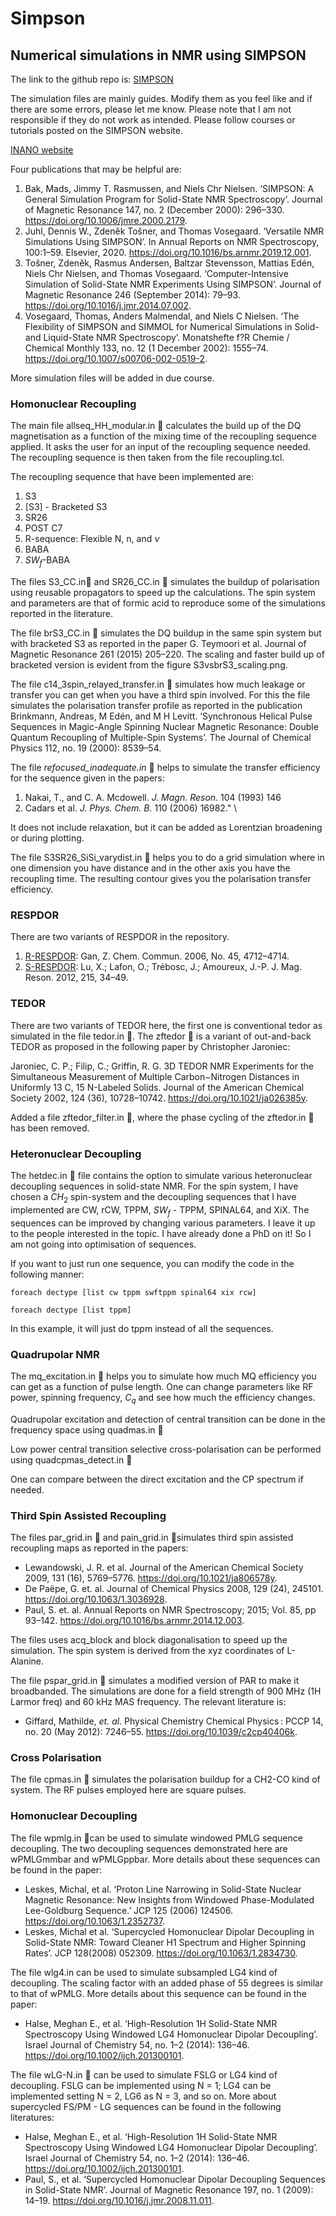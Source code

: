 # Simpson
## Numerical simulations in NMR using SIMPSON

The link to the github repo is:
[SIMPSON](https://github.com/dnp-grenoble/simpson)

The simulation files are mainly guides. Modify them as you feel like and if there are some errors, please let me know. Please note that I am not responsible if they do not work as intended. Please follow courses or tutorials posted on the SIMPSON website.


[INANO website](https://inano.au.dk/about/research-centers-and-projects/nmr/software/simpson)

Four publications that may be helpful are:
1. Bak, Mads, Jimmy T. Rasmussen, and Niels Chr Nielsen. ‘SIMPSON: A General Simulation Program for Solid-State NMR Spectroscopy’. Journal of Magnetic Resonance 147, no. 2 (December 2000): 296–330. https://doi.org/10.1006/jmre.2000.2179.
2. Juhl, Dennis W., Zdeněk Tošner, and Thomas Vosegaard. ‘Versatile NMR Simulations Using SIMPSON’. In Annual Reports on NMR Spectroscopy, 100:1–59. Elsevier, 2020. https://doi.org/10.1016/bs.arnmr.2019.12.001.
3. Tošner, Zdeněk, Rasmus Andersen, Baltzar Stevensson, Mattias Edén, Niels Chr Nielsen, and Thomas Vosegaard. ‘Computer-Intensive Simulation of Solid-State NMR Experiments Using SIMPSON’. Journal of Magnetic Resonance 246 (September 2014): 79–93. https://doi.org/10.1016/j.jmr.2014.07.002.
4. Vosegaard, Thomas, Anders Malmendal, and Niels C Nielsen. ‘The Flexibility of SIMPSON and SIMMOL for Numerical Simulations in Solid-and Liquid-State NMR Spectroscopy’. Monatshefte f?R Chemie / Chemical Monthly 133, no. 12 (1 December 2002): 1555–74. https://doi.org/10.1007/s00706-002-0519-2.


More simulation files will be added in due course.

### Homonuclear Recoupling
The main file allseq_HH_modular.in :scroll: calculates the build up of the DQ magnetisation as a function of the mixing time of the recoupling sequence applied. It asks the user for an input of the recoupling sequence needed.
The recoupling sequence is then taken from the file recoupling.tcl.

The recoupling sequence that have been implemented are:
1. S3
2. [S3] - Bracketed S3
3. SR26
4. POST C7
5. R-sequence: Flexible N, n, and $\nu$
6. BABA
7. $SW_f$-BABA

The files S3_CC.in:scroll: and SR26_CC.in :scroll: simulates the buildup of polarisation using reusable propagators to speed up the calculations. The spin system and parameters are that of formic acid to reproduce some of the simulations reported in the literature.

The file brS3_CC.in :scroll: simulates the DQ buildup in the same spin system but with bracketed S3 as reported in the paper G. Teymoori et al. Journal of Magnetic Resonance 261 (2015) 205–220. The scaling and faster build up of bracketed version is evident from the figure S3vsbrS3_scaling.png.

The file c14_3spin_relayed_transfer.in :scroll: simulates how much leakage or transfer you can get when you have a third spin involved.
For this the file simulates the polarisation transfer profile as reported in the publication Brinkmann, Andreas, M Edén, and M H Levitt. ‘Synchronous Helical Pulse Sequences in Magic-Angle Spinning Nuclear Magnetic Resonance: Double Quantum Recoupling of Multiple-Spin Systems’. The Journal of Chemical Physics 112, no. 19 (2000): 8539–54. 

The file *refocused_inadequate.in* :scroll: helps to simulate the transfer efficiency for the sequence given in the papers:
1. Nakai, T., and C. A. Mcdowell. *J. Magn. Reson.* 104 (1993) 146
2. Cadars et al. *J. Phys. Chem. B.* 110 (2006) 16982." \

It does not include relaxation, but it can be added as Lorentzian broadening or during plotting.

The file S3SR26_SiSi_varydist.in :scroll: helps you to do a grid simulation where in one dimension you have distance and in the other axis you have the recoupling time. The resulting contour gives you the polarisation transfer efficiency.

### RESPDOR

There are two variants of RESPDOR in the repository.
1. [R-RESPDOR](https://doi.org/10.1039/B611447D.
): Gan, Z.  Chem. Commun. 2006, No. 45, 4712–4714. 
2. [S-RESPDOR](https://doi.org/10.1016/j.jmr.2011.12.009.): Lu, X.; Lafon, O.; Trébosc, J.; Amoureux, J.-P. J. Mag. Reson. 2012, 215, 34–49. 

### TEDOR

There are two variants of TEDOR here, the first one is conventional tedor as simulated in the file tedor.in :scroll:. The zftedor :scroll: is a variant of out-and-back TEDOR as proposed in the following paper by Christopher Jaroniec:

Jaroniec, C. P.; Filip, C.; Griffin, R. G. 3D TEDOR NMR Experiments for the Simultaneous Measurement of Multiple Carbon−Nitrogen Distances in Uniformly 13 C, 15 N-Labeled Solids. Journal of the American Chemical Society 2002, 124 (36), 10728–10742. https://doi.org/10.1021/ja026385y.

Added a file zftedor_filter.in :scroll:, where the phase cycling of the zftedor.in :scroll: has been removed. 

### Heteronuclear Decoupling   
The hetdec.in :scroll: file contains the option to simulate various heteronuclear decoupling sequences in solid-state NMR. For the spin system, I have chosen a $CH_2$ spin-system and the decoupling sequences that I have implemented are CW, rCW, TPPM, $SW_f$ - TPPM, SPINAL64, and XiX. The sequences can be improved by changing various parameters. I leave it up to the people interested in the topic. I have already done a PhD on it! So I am not going into optimisation of sequences.

If you want to just run one sequence, you can modify the code in the following manner:
```
foreach dectype [list cw tppm swftppm spinal64 xix rcw]

foreach dectype [list tppm]
```
In this example, it will just do tppm instead of all the sequences.

### Quadrupolar NMR
The mq_excitation.in :scroll: helps you to simulate how much MQ efficiency you can get as a function of pulse length. One can change parameters like RF power, spinning frequency, $C_q$ and see how much the efficiency changes.

Quadrupolar excitation and detection of central transition can be done in the frequency space using quadmas.in :scroll:

Low power central transition selective cross-polarisation 
can be performed using quadcpmas_detect.in :scroll:

One can compare between the direct excitation and the CP spectrum if needed.

### Third Spin Assisted Recoupling
The files par_grid.in :scroll: and pain_grid.in :scroll:simulates third spin assisted recoupling maps as reported in the papers:
 - Lewandowski, J. R. et al. Journal of the American Chemical Society 2009, 131 (16), 5769–5776. https://doi.org/10.1021/ja806578y.
- De Paëpe, G. et. al. Journal of Chemical Physics 2008, 129 (24), 245101. https://doi.org/10.1063/1.3036928.
- Paul, S. et. al. Annual Reports on NMR Spectroscopy; 2015; Vol. 85, pp 93–142. https://doi.org/10.1016/bs.arnmr.2014.12.003.

The files uses acq_block and block diagonalisation to speed up the simulation. The spin system is derived from the xyz coordinates of L-Alanine.

The file pspar_grid.in :scroll: simulates a modified version of PAR to make it broadbanded. The simulations are done for a field strength of 900 MHz (1H Larmor freq) and 60 kHz MAS frequency. The relevant literature is:
- Giffard, Mathilde, *et. al.* Physical Chemistry Chemical Physics : PCCP 14, no. 20 (May 2012): 7246–55. https://doi.org/10.1039/c2cp40406k.


### Cross Polarisation

The file cpmas.in :scroll: simulates the polarisation buildup for a CH2-CO kind of system.
The RF pulses employed here are square pulses.


### Homonuclear Decoupling

The file wpmlg.in 📜can be used to simulate windowed PMLG sequence decoupling. The two decoupling sequences demonstrated here are wPMLGmmbar and wPMLGppbar. More details about these sequences can be found in the paper:
- Leskes, Michal, et al. ‘Proton Line Narrowing in Solid-State Nuclear Magnetic Resonance: New Insights from Windowed Phase-Modulated Lee-Goldburg Sequence.’ JCP 125 (2006) 124506. https://doi.org/10.1063/1.2352737.
- Leskes, Michal et al. ‘Supercycled Homonuclear Dipolar Decoupling in Solid-State NMR: Toward Cleaner H1 Spectrum and Higher Spinning Rates’. JCP 128(2008) 052309. https://doi.org/10.1063/1.2834730.

The file wlg4.in can be used to simulate subsampled LG4 kind of decoupling. The scaling factor with an added phase of 55 degrees is similar to that of wPMLG.
More details about this sequence can be found in the paper: 
- Halse, Meghan E., et al. ‘High-Resolution 1H Solid-State NMR Spectroscopy Using Windowed LG4 Homonuclear Dipolar Decoupling’. Israel Journal of Chemistry 54, no. 1–2 (2014): 136–46. https://doi.org/10.1002/ijch.201300101.


The file wLG-N.in 📜 can be used to simulate FSLG or LG4 kind of decoupling. FSLG can be implemented using N = 1; LG4 can be implemented setting N = 2, LG6 as N = 3, and so on.
More about supercycled FS/PM - LG sequences can be found in the following literatures:
- Halse, Meghan E., et al. ‘High-Resolution 1H Solid-State NMR Spectroscopy Using Windowed LG4 Homonuclear Dipolar Decoupling’. Israel Journal of Chemistry 54, no. 1–2 (2014): 136–46. https://doi.org/10.1002/ijch.201300101.
- Paul, S., et al. ‘Supercycled Homonuclear Dipolar Decoupling Sequences in Solid-State NMR’. Journal of Magnetic Resonance 197, no. 1 (2009): 14–19. https://doi.org/10.1016/j.jmr.2008.11.011.

